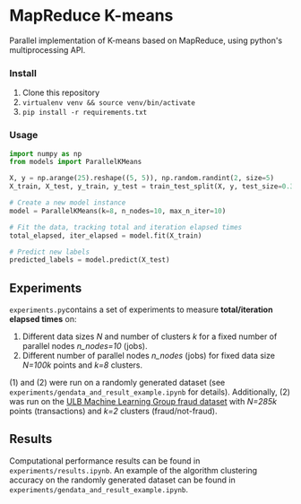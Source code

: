 # MapReduce K-means
Parallel implementation of K-means based on MapReduce, using python's multiprocessing API.

### Install
1. Clone this repository
2. ```virtualenv venv && source venv/bin/activate```
3. ```pip install -r requirements.txt```

### Usage
```python
import numpy as np
from models import ParallelKMeans

X, y = np.arange(25).reshape((5, 5)), np.random.randint(2, size=5)
X_train, X_test, y_train, y_test = train_test_split(X, y, test_size=0.33, random_state=42)

# Create a new model instance
model = ParallelKMeans(k=8, n_nodes=10, max_n_iter=10)

# Fit the data, tracking total and iteration elapsed times
total_elapsed, iter_elapsed = model.fit(X_train)

# Predict new labels
predicted_labels = model.predict(X_test)
```

## Experiments
```experiments.py```contains a set of experiments to measure **total/iteration elapsed times** on:
1. Different data sizes *N* and number of clusters *k* for a fixed number of parallel nodes *n_nodes=10* (jobs).
2. Different number of parallel nodes *n_nodes* (jobs) for fixed data size *N=100k* points and *k=8* clusters.

(1) and (2) were run on a randomly generated dataset (see ```experiments/gendata_and_result_example.ipynb``` for details). Additionally, (2) was run on the [ULB Machine Learning Group fraud dataset](https://www.kaggle.com/mlg-ulb/creditcardfraud) with *N=285k* points (transactions) and *k=2* clusters (fraud/not-fraud).

## Results
Computational performance results can be found in ```experiments/results.ipynb```. An example of the algorithm clustering accuracy on the randomly generated dataset can be found in ```experiments/gendata_and_result_example.ipynb```.
